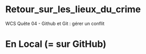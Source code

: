 # Retour_sur_les_lieux_du_crime
WCS Quête 04 - Github et Git : gérer un conflit

# En Local (= sur GitHub)
